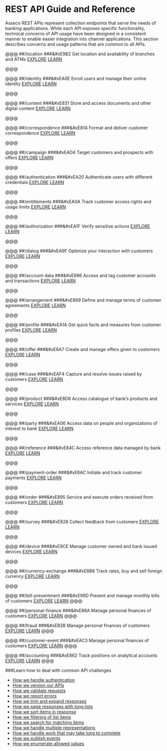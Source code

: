
REST API Guide and Reference
====================================
Asseco REST APIs represent collection endpoints that serve the needs of banking applications. While each API exposes specific functionality, technical concerns of API usage have been designed in a consistent manner to enable easier integration into channel applications. This section describes concerns and usage patterns that are common to all APIs.

@@@
##/location
###&#xE9B2
Get location and availability of branches and ATMs
[EXPLORE](location.html)
[LEARN](location-getstarted.html)

@@@

@@@
##/identity
###&#xEA0E
Enroll users and manage their online identity 
[EXPLORE](identity.html)
[LEARN](identity-getstarted.html)

@@@

@@@
##/content
###&#xE831
Store and access documents and other digital content 
[EXPLORE](content.html)
[LEARN](content-getstarted.html)

@@@

@@@
##/correspondence
###&#xE81A
Format and deliver customer correspondence
[EXPLORE](correspondence.html)
[LEARN](correspondence-getstarted.html)

@@@

@@@
##/campaign
###&#xEAD4
Target customers and prospects with offers
[EXPLORE](campaign.html)
[LEARN](campaign-getstarted.html)

@@@

@@@
##/authentication
###&#xEA20
Authenticate users with different credentials 
[EXPLORE](authentication.html)
[LEARN](authentication-getstarted.html)

@@@

@@@
##/entitlements
###&#xEA0A
Track customer access rights and usage limits
[EXPLORE](entitlements.html)
[LEARN](entitlements-getstarted.html)

@@@

@@@
##/authorization
###&#xEA1F
Verify sensitive actions
[EXPLORE](authorization.html)
[LEARN](authorization-getstarted.html)

@@@

@@@
##/dialog
###&#xEA9F
Optimize your interaction with customers
[EXPLORE](dialog.html)
[LEARN](dialog-getstarted.html)

@@@

@@@
##/account-data
###&#xE886
Access and tag customer accounts and transactions
[EXPLORE](account-data.html)
[LEARN](account-data-getstarted.html)

@@@

@@@
##/arrangement
###&#xE869
Define and manage terms of customer agreements
[EXPLORE](arrangement.html)
[LEARN](arrangement-getstarted.html)

@@@

@@@
##/profile
###&#xEA1A
Get quick facts and measures from customer profiles
[EXPLORE](profile.html)
[LEARN](profile-getstarted.html)

@@@


@@@
##/offer
###&#xE8A7
Create and manage offers given to customers
[EXPLORE](offer.html)
[LEARN](offer-getstarted.html)

@@@

@@@
##/case
###&#xEAF4
Capture and resolve issues raised by customers
[EXPLORE](case.html)
[LEARN](case-getstarted.html)

@@@

@@@
##/product
###&#xE8D6
Access catalogue of bank’s products and services
[EXPLORE](product.html)
[LEARN](product-getstarted.html)

@@@

@@@
##/party
###&#xEA06
Access data on people and organizations of interest to bank
[EXPLORE](party.html)
[LEARN](party-getstarted.html)

@@@

@@@
##/reference
###&#xE84C
Access reference data managed by bank
[EXPLORE](reference.html)
[LEARN](reference-getstarted.html)

@@@

@@@
##/payment-order
###&#xE8AC
Initiate and track customer payments 
[EXPLORE](payment-order.html)
[LEARN](payment-order-getstarted.html)

@@@

@@@
##/order
###&#xE895
Service and execute orders received from customers
[EXPLORE](order.html)
[LEARN](order-getstarted.html)

@@@

@@@
##/survey
###&#xE828
Collect feedback from customers
[EXPLORE](survey.html)
[LEARN](survey-getstarted.html)

@@@

@@@
##/device
###&#xE9CE
Manage customer owned and bank issued devices
[EXPLORE](devicen.html)
[LEARN](device-getstarted.html)

@@@

@@@
##/currency-exchange
###&#xE8B8
Track rates, buy and sell foreign currency
[EXPLORE](exchange.html)
[LEARN](exchange-getstarted.html)

@@@

@@@
##/bill-presentment
###&#xE99D
Present and manage monthly bills of customers
[EXPLORE](bill-presentment.html)
[LEARN](bill-presentment-getstarted.html)
@@@

@@@
##/personal-finance
###&#xE88A
Manage personal finances of customers
[EXPLORE](personal-finance.html)
[LEARN](personal-finance-getstarted.html)
@@@

@@@
##/fraud
###&#xEB2B
Manage personal finances of customers
[EXPLORE](fraud.html)
[LEARN](fraud-getstarted.html)
@@@

@@@
##/customer-event
###&#xEAC3
Manage personal finances of customers
[EXPLORE](customer-event.html)
[LEARN](customer-event-getstarted.html)
@@@

@@@
##/accounting
###&#xE862
Track positions on analytical accounts
[EXPLORE](accounting.html)
[LEARN](accounting-getstarted.html)
@@@

###Learn how to deal with common API challenges
- [How we handle authentication](common-getstarted.html#authentication)
- [How we version our APIs](common-getstarted.html#versioning) 
- [How we validate requests](common-getstarted.html#validation  ) 
- [How we report errors](common-getstarted.html#error-handling) 
- [How we trim and expand responses](common-getstarted.html#shaping) 
- [How we page responses with long lists](common-getstarted.html#paging) 
- [How we sort items in response](common-getstarted.html#sorting) 
- [How we filtering of list items](common-getstarted.html#filtering) 
- [How we search for matching items](common-getstarted.html#searching) 
- [How we handle multiple representations](common-getstarted.html#content-negotiation) 
- [How we handle work that may take long to complete](common-getstarted.html#asynchronous-jobs) 
- [How we publish events](common-getstarted.html#events) 
- [How we enumerate allowed values](common-getstarted.html#enumerations-and-classifications)


[authentication]: common-getstarted.html#authentication
[versioning]: common-getstarted.html#versioning 
[validation]: common-getstarted.html#validation   
[error-handling]: common-getstarted.html#error-handling 
[response shaping]: common-getstarted.html#response-shaping 
[paging]: common-getstarted.html#paging 
[sorting]: common-getstarted.html#sorting 
[filtering]: common-getstarted.html#filtering 
[searching]: common-getstarted.html#searching 
[content-negotiation]: common-getstarted.html#content-negotiation 
[asynchronous-jobs]: common-getstarted.html#asynchronous-jobs 
[events]: common-getstarted.html#events 
[enumerations]: common-getstarted.html#enumerations
[classifications]: common-getstarted.html#classifications

